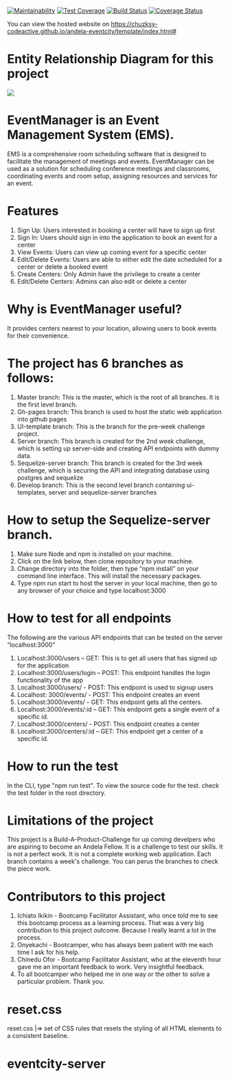 [![Maintainability](https://api.codeclimate.com/v1/badges/9c9a7e144dfdc43d16ec/maintainability)](https://codeclimate.com/github/chuzksy-codeactive/eventcity-react/maintainability) [![Test Coverage](https://api.codeclimate.com/v1/badges/9c9a7e144dfdc43d16ec/test_coverage)](https://codeclimate.com/github/chuzksy-codeactive/eventcity-react/test_coverage) [![Build Status](https://travis-ci.org/chuzksy-codeactive/eventcity-react.svg?branch=develop)](https://travis-ci.org/chuzksy-codeactive/eventcity-react)
[![Coverage Status](https://coveralls.io/repos/github/chuzksy-codeactive/eventcity-react/badge.svg?branch=develop)](https://coveralls.io/github/chuzksy-codeactive/eventcity-react?branch=develop)

You can view the hosted website on https://chuzksy-codeactive.github.io/andela-eventcity/template/index.html#

# Entity Relationship Diagram for this project
![](https://github.com/chuzksy-codeactive/andela-eventcity/blob/master/erm.PNG)

# EventManager is an Event Management System (EMS).
EMS is a comprehensive room scheduling software that is designed to facilitate the management of meetings and events. EventManager can be used as a solution for scheduling conference meetings and classrooms, coordinating events and room setup, assigning resources and services for an event.

# Features 
1.	Sign Up: Users interested in booking a center will have to sign up first
2.	Sign In: Users should sign in into the application to book an event for a center
3.	View Events: Users can view up coming event for a specific center
4.	Edit/Delete Events: Users are able to either edit the date scheduled for a center or delete a booked event
5.	Create Centers: Only Admin have the privilege to create a center
6.	Edit/Delete Centers: Admins can also edit or delete a center

# Why is EventManager useful?
It provides centers nearest to your location, allowing users to book events for their convenience.

# The project has 6 branches as follows:
1.	Master branch: This is the master, which is the root of all branches. It is the first level branch.
2.	Gh-pages branch: This branch is used to host the static web application into github pages
3.	UI-template branch: This is the branch for the pre-week challenge project. 
4.	Server branch: This branch is created for the 2nd week challenge, which is setting up server-side and creating API endpoints with dummy data.
5.	Sequelize-server branch: This branch is created for the 3rd week challenge, which is securing the API and integrating database using postgres and sequelize
6.	Develop branch: This is the second level branch containing ui-templates, server and sequelize-server branches

# How to setup the Sequelize-server branch.
1.	Make sure Node and npm is installed on your machine. 
2.	Click on the link below, then clone repository to your machine.
3.	Change directory into the folder, then type “npm install” on your command line interface. This will install the necessary packages.
4.	Type npm run start to host the server in your local machine, then go to any browser of your choice and type localhost:3000

# How to test for all endpoints
The following are the various API endpoints that can be tested on the server “localhost:3000”
1.	Localhost:3000/users – GET: This is to get all users that has signed up for the application
2.	Localhost:3000/users/login – POST: This endpoint handles the login functionality of the app
3.	Localhost:3000/users/ - POST: This endpoint is used to signup users
4.	Localhost: 3000/events/ - POST: This endpoint creates an event
5.	Localhost:3000/events/ - GET: This endpoint gets all the centers.
6.	Localhost:3000/events/:id – GET: This endpoint gets a single event of a specific id.
7.	Localhost:3000/centers/ - POST: This endpoint creates a center
8.	Localhost:3000/centers/:id – GET: This endpoint get a center of a specific id.

# How to run the test
In the CLI, type "npm run test". 
To view the source code for the test. check the test folder in the root directory. 

# Limitations of the project
This project is a Build-A-Product-Challenge for up coming develpers who are aspiring to become an Andela Fellow. It is a challenge to test our skills. It is not a perfect work. 
It is not a complete working web application. Each branch contains a week's challenge. You can perus the branches to check the piece work. 

# Contributors to this project
1. Ichiato Ikikin - Bootcamp Facilitator Assistant, who once told me to see this bootcamp process as a learning process. That was a very big contribution to this project outcome. Because I really learnt a lot in the process.
2. Onyekachi - Bootcamper, who has always been patient with me each time I ask for his help. 
3. Chinedu Ofor - Bootcamp Facilitator Assistant, who at the eleventh hour gave me an important feedback to work. Very insightful feedback.
4. To all bootcamper who helped me in one way or the other to solve a particular problem. Thank you.


# reset.css
reset.css |=> set of CSS rules that resets the styling of all HTML elements to a consistent baseline.
# eventcity-server
